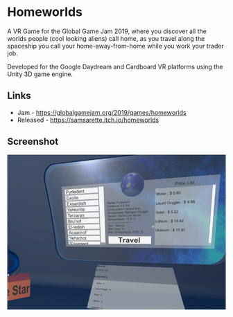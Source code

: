 # Homeworlds
A VR Game for the Global Game Jam 2019, where you discover all the worlds people (cool looking aliens) call home, as you travel along the spaceship you call your home-away-from-home while you work your trader job.

Developed for the Google Daydream and Cardboard VR platforms using the Unity 3D game engine.

## Links
* Jam - https://globalgamejam.org/2019/games/homeworlds
* Released - https://samsarette.itch.io/homeworlds

## Screenshot
![screenshot](screenshot.png)
